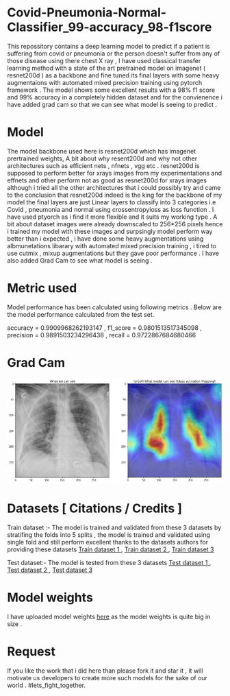 # Covid-Pneumonia-Normal-Classifier_99-accuracy_98-f1score
This repossitory contains a deep learning model to predict  if a patient is suffering from covid or pneumonia or the person doesn't suffer from any of those disease using there chest X ray ,  I have used classical transfer learning method with  a state of the art pretrained model on imagenet ( resnet200d ) as a backbone and fine tuned its final layers with some heavy augmentaions with automated mixed precision training using pytorch framework . The model shows some excellent results with a 98% f1 score and 99% accuracy in a completely hidden dataset and for the convienence i have added grad cam so that we can see what model is seeing to predict . 

# Model 
The model backbone used here is resnet200d which has imagenet prertrained weights, A bit  about why resent200d and why not other architectures such as efficient nets , nfnets , vgg etc . resnet200d is supposed to perform better for xrays images from my experimentations and effnets and other perform not as good as resnet200d for xrays images although i tried all the other architectures that i could possibly try and came to the conclusion that resnet200d indeed is the king for the backbone of my model the final layers are just Linear layers to classify into 3 categories i.e Covid , pneumonia and normal using crossentropyloss as loss function . I have used ptyorch as i find it more flexible and it suits my working type . A bit about dataset images were already downscaled to 256*256 pixels hence i trained my model with these images and surpsingly model perform way better than i expected , i have done some heavy augmentations using albmunetations libarary with automated mixed precision training  , i tired to use cutmix , mixup augmentations but they gave poor performance . I have also  added Grad Cam to see what model is seeing .

# Metric used 
Model performance has been calculated using following metrics . Below are the model performance calculated from the test set.

accuracy = 0.9909968262193147 , f1_score = 0.9801513517345098 , precision = 0.9891503234296438 , recall = 0.9722867684680466

# Grad Cam
<img src ="image/grad_cam.png"/>

# Datasets [ Citations / Credits ]
Train dataset :- 
The model is trained and validated from these 3 datasets by stratifing the folds into 5 splits , the model is trained and validated using single fold and still perform excellent thanks to the datasets authors for providing these datasets
<a href="https://www.kaggle.com/tawsifurrahman/covid19-radiography-database">Train dataset 1 </a> ,
<a href="https://www.kaggle.com/bachrr/covid-chest-xray">Train dataset 2 </a> , 
<a href="https://www.kaggle.com/paultimothymooney/chest-xray-pneumonia">Train dataset 3 </a>

Test dataset:-
The model is tested from these 3 datasets 
<a href="https://www.kaggle.com/nabeelsajid917/covid-19-x-ray-10000-images">Test dataset 1 </a> , 
<a href="https://www.kaggle.com/khoongweihao/covid19-xray-dataset-train-test-sets">Test dataset 2 </a> ,
<a href="https://www.kaggle.com/tawsifurrahman/covid19-radiography-database">Test dataset 3 </a>

# Model weights 
I have uploaded model weights <a href="https://www.dropbox.com/sh/g3eqsmy1wkndns6/AABob4nAMnbo0k9jEdS4oKc3a?dl=0">here</a> as the model weights is quite big in size .

# Request 
If you like the work that i did here than please fork it and star it , it will motivate us developers to create more such models for the sake of our world . #lets_fight_together.
